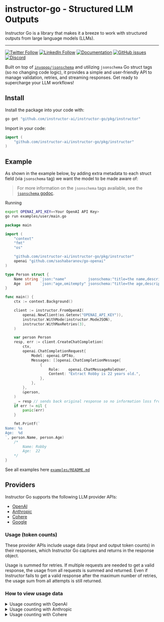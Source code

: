 # instructor-go - Structured LLM Outputs

Instructor Go is a library that makes it a breeze to work with structured outputs from large language models (LLMs).

---

[![Twitter Follow](https://img.shields.io/twitter/follow/jxnlco?style=social)](https://twitter.com/jxnlco)
[![LinkedIn Follow](https://img.shields.io/badge/LinkedIn-0077B5?style=for-the-badge&logo=linkedin&logoColor=white)](https://www.linkedin.com/in/robby-horvath/)
[![Documentation](https://img.shields.io/badge/docs-available-brightgreen)](https://go.useinstructor.com)
[![GitHub issues](https://img.shields.io/github/issues/instructor-ai/instructor-go.svg)](https://github.com/instructor-ai/instructor-go/issues)
[![Discord](https://img.shields.io/discord/1192334452110659664?label=discord)](https://discord.gg/UD9GPjbs8c)

Built on top of [`invopop/jsonschema`](https://github.com/invopop/jsonschema) and utilizing `jsonschema` Go struct tags (so no changing code logic), it provides a simple and user-friendly API to manage validation, retries, and streaming responses. Get ready to supercharge your LLM workflows!

## Install

Install the package into your code with:

```bash
go get "github.com/instructor-ai/instructor-go/pkg/instructor"
```

Import in your code:

```go
import (
	"github.com/instructor-ai/instructor-go/pkg/instructor"
)
```

## Example

As shown in the example below, by adding extra metadata to each struct field (via `jsonschema` tag) we want the model to be made aware of:

> For more information on the `jsonschema` tags available, see the [`jsonschema` godoc](https://pkg.go.dev/github.com/invopop/jsonschema?utm_source=godoc).

Running

```bash
export OPENAI_API_KEY=<Your OpenAI API Key>
go run examples/user/main.go
```

```go
package main

import (
	"context"
	"fmt"
	"os"

	"github.com/instructor-ai/instructor-go/pkg/instructor"
	openai "github.com/sashabaranov/go-openai"
)

type Person struct {
	Name string `json:"name"          jsonschema:"title=the name,description=The name of the person,example=joe,example=lucy"`
	Age  int    `json:"age,omitempty" jsonschema:"title=the age,description=The age of the person,example=25,example=67"`
}

func main() {
	ctx := context.Background()

	client := instructor.FromOpenAI(
		openai.NewClient(os.Getenv("OPENAI_API_KEY")),
		instructor.WithMode(instructor.ModeJSON),
		instructor.WithMaxRetries(3),
	)

	var person Person
	resp, err := client.CreateChatCompletion(
		ctx,
		openai.ChatCompletionRequest{
			Model: openai.GPT4o,
			Messages: []openai.ChatCompletionMessage{
				{
					Role:    openai.ChatMessageRoleUser,
					Content: "Extract Robby is 22 years old.",
				},
			},
		},
		&person,
	)
	_ = resp // sends back original response so no information loss from original API
	if err != nil {
		panic(err)
	}

	fmt.Printf(`
Name: %s
Age:  %d
`, person.Name, person.Age)
	/*
		Name: Robby
		Age:  22
	*/
}
```

See all examples here [`examples/README.md`](examples/README.md)

## Providers

Instructor Go supports the following LLM provider APIs:
- [OpenAI](https://github.com/sashabaranov/go-openai)
- [Anthropic](https://github.com/liushuangls/go-anthropic)
- [Cohere](github.com/cohere-ai/cohere-go)
- [Google](github.com/googleapis/go-genai)

### Usage (token counts)

These provider APIs include usage data (input and output token counts) in their responses, which Instructor Go captures and returns in the response object.

Usage is summed for retries. If multiple requests are needed to get a valid response, the usage from all requests is summed and returned. Even if Instructor fails to get a valid response after the maximum number of retries, the usage sum from all attempts is still returned.

### How to view usage data

<details>
<summary>Usage counting with OpenAI</summary>

```go
resp, err := client.CreateChatCompletion(
    ctx,
    openai.ChatCompletionRequest{
        Model: openai.GPT4o,
        Messages: []openai.ChatCompletionMessage{
            {
                Role:    openai.ChatMessageRoleUser,
                Content: "Extract Robby is 22 years old.",
            },
        },
    },
    &person,
)

fmt.Printf("Input tokens: %d\n", resp.Usage.PromptTokens)
fmt.Printf("Output tokens: %d\n", resp.Usage.CompletionTokens)
fmt.Printf("Total tokens: %d\n", resp.Usage.TotalTokens)
```

</details>

<details>
<summary>Usage counting with Anthropic</summary>

```go
resp, err := client.CreateMessages(
    ctx,
    anthropic.MessagesRequest{
        Model: anthropic.ModelClaude3Haiku20240307,
        Messages: []anthropic.Message{
            anthropic.NewUserTextMessage("Classify the following support ticket: My account is locked and I can't access my billing info."),
        },
		MaxTokens: 500,
    },
    &prediction,
)

fmt.Printf("Input tokens: %d\n", resp.Usage.InputTokens)
fmt.Printf("Output tokens: %d\n", resp.Usage.OutputTokens)
```

</details>

<details>
<summary>Usage counting with Cohere</summary>

```go
resp, err := client.Chat(
    ctx,
    &cohere.ChatRequest{
        Model: "command-r-plus",
        Message: "Tell me about the history of artificial intelligence up to year 2000",
        MaxTokens: 2500,
    },
    &historicalFact,
)

fmt.Printf("Input tokens: %d\n", int(*resp.Meta.Tokens.InputTokens))
fmt.Printf("Output tokens: %d\n", int(*resp.Meta.Tokens.OutputTokens))
```

</details>
